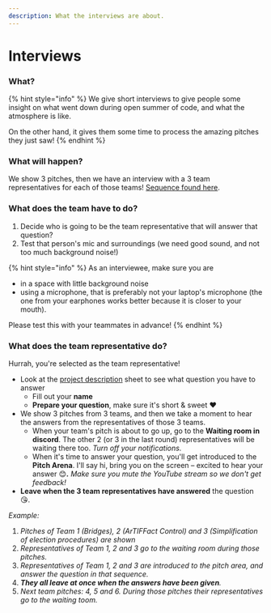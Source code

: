 ```yaml
---
description: What the interviews are about.
---
```


# Interviews

### What?

{% hint style="info" %}
We give short interviews to give people some insight on what went down during open summer of code, and what the atmosphere is like.

On the other hand, it gives them some time to process the amazing pitches they just saw!
{% endhint %}

### What will happen?

We show 3 pitches, then we have an interview with a 3 team representatives for each of those teams! [Sequence found here](https://docs.google.com/spreadsheets/d/1LEOFnsOYX1sOJuNBzhD277bCgdci9O_vAOphsx2vnGE/edit?usp=sharing).

### What does the team have to do?

1. Decide who is going to be the team representative that will answer that question?
2. Test that person's mic and surroundings \(we need good sound, and not too much background noise!\)

{% hint style="info" %}
As an interviewee, make sure you are  
- in a space with little background noise  
- using a microphone, that is preferably not your laptop's microphone \(the one from your earphones works better because it is closer to your mouth\).  
  
Please test this with your teammates in advance!
{% endhint %}

### What does the team representative do?

Hurrah, you're selected as the team representative!

* Look at the [project description](https://docs.google.com/spreadsheets/d/1LEOFnsOYX1sOJuNBzhD277bCgdci9O_vAOphsx2vnGE/edit?usp=sharing) sheet to see what question you have to answer
  * Fill out your **name**
  * **Prepare your question**, make sure it's short & sweet ♥️
* We show 3 pitches from 3 teams, and then we take a moment to hear the answers from the representatives of those 3 teams.
  * When your team's pitch is about to go up, go to the **Waiting room in discord**. The other 2 \(or 3 in the last round\) representatives will be waiting there too. _Turn off your notifications._
  * When it's time to answer your question, you'll get introduced to the **Pitch Arena**. I'll say hi, bring you on the screen – excited to hear your answer 😊**.**  _Make sure you mute the YouTube stream so we don't get feedback!_
* **Leave when the 3 team representatives have answered** the question 😘.

_Example:_

1. _Pitches of Team 1 \(Bridges\), 2 \(ArTIFFact Control\) and 3 \(Simplification of election procedures\) are shown_
2. _Representatives of Team 1, 2 and 3 go to the waiting room during those pitches._
3. _Representatives of Team 1, 2 and 3 are introduced to the pitch area, and answer the question in that sequence._
4. _**They all leave at once when the answers have been given**._
5. _Next team pitches: 4, 5 and 6. During those pitches their representatives go to the waiting toom._

